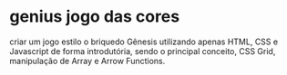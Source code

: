 # genius jogo das cores
 criar um jogo estilo o briquedo Gênesis utilizando apenas HTML, CSS e Javascript de forma introdutória, sendo o principal conceito, CSS Grid, manipulação de Array e Arrow Functions.
